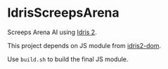 # IdrisScreepsArena

Screeps Arena AI using [Idris 2](https://github.com/idris-lang/Idris2).

This project depends on JS module from [idris2-dom](https://github.com/stefan-hoeck/idris2-dom).

Use `build.sh` to build the final JS module.
